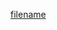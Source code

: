 <!-- embed:start -->
[filename](https://innv0.github.io/assesmeNNt/web.md ':include')
<!-- embed:end -->